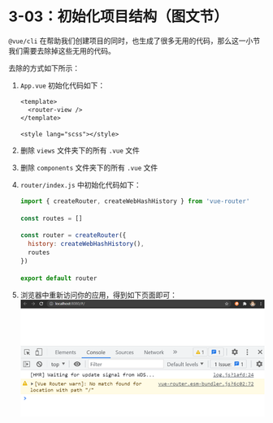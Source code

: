 # 3-03：初始化项目结构（图文节）

`@vue/cli` 在帮助我们创建项目的同时，也生成了很多无用的代码，那么这一小节我们需要去除掉这些无用的代码。

去除的方式如下所示：

1. `App.vue` 初始化代码如下：

   ```vue
   <template>
     <router-view />
   </template>
   
   <style lang="scss"></style>
   ```

2. 删除 `views` 文件夹下的所有 `.vue` 文件

3. 删除 `components` 文件夹下的所有 `.vue` 文件

4. `router/index.js` 中初始化代码如下：

   ```js
   import { createRouter, createWebHashHistory } from 'vue-router'
   
   const routes = []
   
   const router = createRouter({
     history: createWebHashHistory(),
     routes
   })
   
   export default router
   
   ```

5. 浏览器中重新访问你的应用，得到如下页面即可：
   ![](3-03：初始化项目结构.assets/image-20210907193641796.png)


